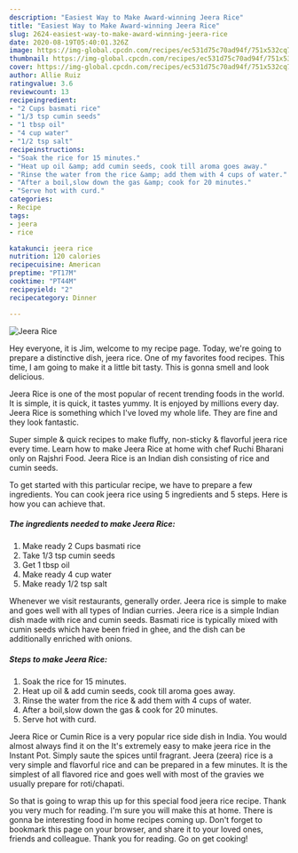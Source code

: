 ```yaml
---
description: "Easiest Way to Make Award-winning Jeera Rice"
title: "Easiest Way to Make Award-winning Jeera Rice"
slug: 2624-easiest-way-to-make-award-winning-jeera-rice
date: 2020-08-19T05:40:01.326Z
image: https://img-global.cpcdn.com/recipes/ec531d75c70ad94f/751x532cq70/jeera-rice-recipe-main-photo.jpg
thumbnail: https://img-global.cpcdn.com/recipes/ec531d75c70ad94f/751x532cq70/jeera-rice-recipe-main-photo.jpg
cover: https://img-global.cpcdn.com/recipes/ec531d75c70ad94f/751x532cq70/jeera-rice-recipe-main-photo.jpg
author: Allie Ruiz
ratingvalue: 3.6
reviewcount: 13
recipeingredient:
- "2 Cups basmati rice"
- "1/3 tsp cumin seeds"
- "1 tbsp oil"
- "4 cup water"
- "1/2 tsp salt"
recipeinstructions:
- "Soak the rice for 15 minutes."
- "Heat up oil &amp; add cumin seeds, cook till aroma goes away."
- "Rinse the water from the rice &amp; add them with 4 cups of water."
- "After a boil,slow down the gas &amp; cook for 20 minutes."
- "Serve hot with curd."
categories:
- Recipe
tags:
- jeera
- rice

katakunci: jeera rice 
nutrition: 120 calories
recipecuisine: American
preptime: "PT17M"
cooktime: "PT44M"
recipeyield: "2"
recipecategory: Dinner

---
```



![Jeera Rice](https://img-global.cpcdn.com/recipes/ec531d75c70ad94f/751x532cq70/jeera-rice-recipe-main-photo.jpg)

Hey everyone, it is Jim, welcome to my recipe page. Today, we're going to prepare a distinctive dish, jeera rice. One of my favorites food recipes. This time, I am going to make it a little bit tasty. This is gonna smell and look delicious.

Jeera Rice is one of the most popular of recent trending foods in the world. It is simple, it is quick, it tastes yummy. It is enjoyed by millions every day. Jeera Rice is something which I've loved my whole life. They are fine and they look fantastic.

Super simple &amp; quick recipes to make fluffy, non-sticky &amp; flavorful jeera rice every time. Learn how to make Jeera Rice at home with chef Ruchi Bharani only on Rajshri Food. Jeera Rice is an Indian dish consisting of rice and cumin seeds.


To get started with this particular recipe, we have to prepare a few ingredients. You can cook jeera rice using 5 ingredients and 5 steps. Here is how you can achieve that.

<!--inarticleads1-->

##### The ingredients needed to make Jeera Rice:

1. Make ready 2 Cups basmati rice
1. Take 1/3 tsp cumin seeds
1. Get 1 tbsp oil
1. Make ready 4 cup water
1. Make ready 1/2 tsp salt


Whenever we visit restaurants, generally order. Jeera rice is simple to make and goes well with all types of Indian curries. Jeera rice is a simple Indian dish made with rice and cumin seeds. Basmati rice is typically mixed with cumin seeds which have been fried in ghee, and the dish can be additionally enriched with onions. 

<!--inarticleads2-->

##### Steps to make Jeera Rice:

1. Soak the rice for 15 minutes.
1. Heat up oil &amp; add cumin seeds, cook till aroma goes away.
1. Rinse the water from the rice &amp; add them with 4 cups of water.
1. After a boil,slow down the gas &amp; cook for 20 minutes.
1. Serve hot with curd.


Jeera Rice or Cumin Rice is a very popular rice side dish in India. You would almost always find it on the It&#39;s extremely easy to make jeera rice in the Instant Pot. Simply saute the spices until fragrant. Jeera (zeera) rice is a very simple and flavorful rice and can be prepared in a few minutes. It is the simplest of all flavored rice and goes well with most of the gravies we usually prepare for roti/chapati. 

So that is going to wrap this up for this special food jeera rice recipe. Thank you very much for reading. I'm sure you will make this at home. There is gonna be interesting food in home recipes coming up. Don't forget to bookmark this page on your browser, and share it to your loved ones, friends and colleague. Thank you for reading. Go on get cooking!
